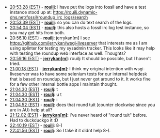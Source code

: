 * <a href="#20:53.28" id="20:53.28">20:53.28 (EST)</a> - __[rouilj](https://github.com/rouilj)__: I have put the logs into fossil and have a test instance stood up at: https://rouilj.dynamic-dns.net/fossil/roundup_irc_logs/search
* <a href="#20:53.39" id="20:53.39">20:53.39 (EST)</a> - __[rouilj](https://github.com/rouilj)__: so you can do text search of the logs.
* <a href="#20:54.04" id="20:54.04">20:54.04 (EST)</a> - __[rouilj](https://github.com/rouilj)__: this also hosts a fossil irc log test instance, so you may get hits from both.
* <a href="#20:56.10" id="20:56.10">20:56.10 (EST)</a> - __[rouilj](https://github.com/rouilj)__: jerrykan[m] I see https://github.com/jerrykan/wsgi-liveserver that interests me as I am using splinter for testing my sysadmin tracker. This looks like it may help with testing the roundup web interface as well. Thoughts?
* <a href="#20:59.16" id="20:59.16">20:59.16 (EST)</a> - __[jerrykan[m]](https://github.com/jerrykan[m])__: rouilj: It should be possible, but I haven't tried.
* <a href="#21:00.18" id="21:00.18">21:00.18 (EST)</a> - __[jerrykan[m]](https://github.com/jerrykan[m])__: I think my original intention with wsgi-liveserver was to have some selenium tests for our internal helpdesk that is based on roundup, but I just never got around to it. It works fine for a few other internal bottle apps I maintain thought.
* <a href="#21:04.30" id="21:04.30">21:04.30 (EST)</a> - __[rouilj](https://github.com/rouilj)__: t
* <a href="#21:04.30" id="21:04.30">21:04.30 (EST)</a> - __[rouilj](https://github.com/rouilj)__: u   t
* <a href="#21:04.30" id="21:04.30">21:04.30 (EST)</a> - __[rouilj](https://github.com/rouilj)__: i
* <a href="#21:04.52" id="21:04.52">21:04.52 (EST)</a> - __[rouilj](https://github.com/rouilj)__: does that round tuit (counter clockwise since you are in AU) help at all?
* <a href="#21:12.02" id="21:12.02">21:12.02 (EST)</a> - __[jerrykan[m]](https://github.com/jerrykan[m])__: I've never heard of "round tuit" before. Had to duckduckgo it :D
* <a href="#22:40.19" id="22:40.19">22:40.19 (EST)</a> - __[rouilj](https://github.com/rouilj)__: 8-)
* <a href="#22:41.56" id="22:41.56">22:41.56 (EST)</a> - __[rouilj](https://github.com/rouilj)__: So I take it it didnt help 8-(.

